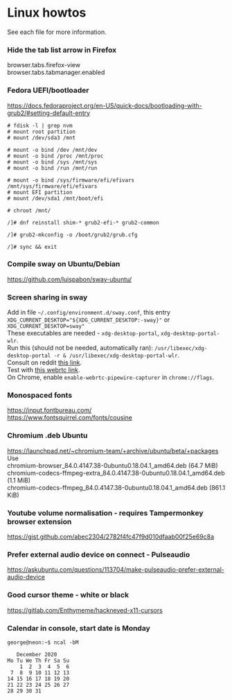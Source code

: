 # Linux howtos
See each file for more information. 

### Hide the tab list arrow in Firefox
browser.tabs.firefox-view  
browser.tabs.tabmanager.enabled

### Fedora UEFI/bootloader
https://docs.fedoraproject.org/en-US/quick-docs/bootloading-with-grub2/#setting-default-entry
```
# fdisk -l | grep nvm
# mount root partition
# mount /dev/sda3 /mnt

# mount -o bind /dev /mnt/dev
# mount -o bind /proc /mnt/proc
# mount -o bind /sys /mnt/sys
# mount -o bind /run /mnt/run

# mount -o bind /sys/firmware/efi/efivars /mnt/sys/firmware/efi/efivars
# mount EFI partition
# mount /dev/sda1 /mnt/boot/efi

# chroot /mnt/

/]# dnf reinstall shim-* grub2-efi-* grub2-common

/]# grub2-mkconfig -o /boot/grub2/grub.cfg

/]# sync && exit
```

### Compile sway on Ubuntu/Debian
https://github.com/luispabon/sway-ubuntu/

### Screen sharing in sway
Add in file `~/.config/environment.d/sway.conf`, this entry `XDG_CURRENT_DESKTOP="${XDG_CURRENT_DESKTOP:-sway}"` or `XDG_CURRENT_DESKTOP=sway"`   
These executables are needed - `xdg-desktop-portal`, `xdg-desktop-portal-wlr`.  
Run this (should not be needed, automatically ran): `/usr/libexec/xdg-desktop-portal -r & /usr/libexec/xdg-desktop-portal-wlr`.   
Consult on reddit [this link](https://www.reddit.com/r/swaywm/comments/l4e55v/guide_how_to_screenshare_from_chromiumfirefox/).  
Test with [this webrtc link](https://mozilla.github.io/webrtc-landing/gum_test.html).  
On Chrome, enable `enable-webrtc-pipewire-capturer` in `chrome://flags`.  

### Monospaced fonts  
https://input.fontbureau.com/  
https://www.fontsquirrel.com/fonts/cousine

### Chromium .deb Ubuntu
https://launchpad.net/~chromium-team/+archive/ubuntu/beta/+packages  
Use  
chromium-browser_84.0.4147.38-0ubuntu0.18.04.1_amd64.deb (64.7 MiB)  
chromium-codecs-ffmpeg-extra_84.0.4147.38-0ubuntu0.18.04.1_amd64.deb (1.1 MiB)  
chromium-codecs-ffmpeg_84.0.4147.38-0ubuntu0.18.04.1_amd64.deb (861.1 KiB)  

### Youtube volume normalisation - requires Tampermonkey browser extension
https://gist.github.com/abec2304/2782f4fc47f9d010dfaab00f25e69c8a

### Prefer external audio device on connect - Pulseaudio
https://askubuntu.com/questions/113704/make-pulseaudio-prefer-external-audio-device

### Good cursor theme - white or black
https://gitlab.com/Enthymeme/hackneyed-x11-cursors

### Calendar in console, start date is Monday
```
george@neon:~$ ncal -bM
```
```
   December 2020      
Mo Tu We Th Fr Sa Su  
    1  2  3  4  5  6  
 7  8  9 10 11 12 13  
14 15 16 17 18 19 20  
21 22 23 24 25 26 27  
28 29 30 31
```

